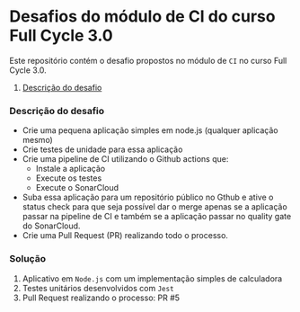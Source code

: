 # Desafios do módulo de CI do curso Full Cycle 3.0

Este repositório contém o desafio propostos no módulo de `CI` no curso Full Cycle 3.0.

1. [Descrição do desafio](#descrição-do-desafio)

### Descrição do desafio

- Crie uma pequena aplicação simples em node.js (qualquer aplicação mesmo)
- Crie testes de unidade para essa aplicação
- Crie uma pipeline de CI utilizando o Github actions que:
  - Instale a aplicação
  - Execute os testes
  - Execute o SonarCloud
- Suba essa aplicação para um repositório público no Gthub e ative o status check para que seja possível dar o merge apenas se a aplicação passar na pipeline de CI e também se a aplicação passar no quality gate do SonarCloud.
- Crie uma Pull Request (PR) realizando todo o processo.

### Solução

1. Aplicativo em `Node.js` com um implementação simples de calculadora
2. Testes unitários desenvolvidos com `Jest`
3. Pull Request realizando o processo: PR #5
